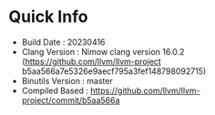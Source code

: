 # Quick Info
* Build Date : 20230416
* Clang Version : Nimow clang version 16.0.2 (https://github.com/llvm/llvm-project b5aa566a7e5326e9aecf795a3fef148798092715)
* Binutils Version : master
* Compiled Based : https://github.com/llvm/llvm-project/commit/b5aa566a

